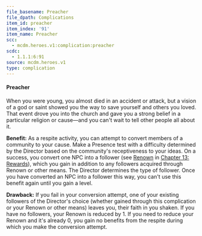 ```yaml
---
file_basename: Preacher
file_dpath: Complications
item_id: preacher
item_index: '91'
item_name: Preacher
scc:
  - mcdm.heroes.v1:complication:preacher
scdc:
  - 1.1.1:6:91
source: mcdm.heroes.v1
type: complication
---
```


#### Preacher

When you were young, you almost died in an accident or attack, but a vision of a god or saint showed you the way to save yourself and others you loved. That event drove you into the church and gave you a strong belief in a particular religion or cause—and you can't wait to tell other people all about it.

**Benefit:** As a respite activity, you can attempt to convert members of a community to your cause. Make a Presence test with a difficulty determined by the Director based on the community's receptiveness to your ideas. On a success, you convert one NPC into a follower (see [Renown](#page-364-6) in [Chapter 13: Rewards](#page-327-1)), which you gain in addition to any followers acquired through Renown or other means. The Director determines the type of follower. Once you have converted an NPC into a follower this way, you can't use this benefit again until you gain a level.

**Drawback:** If you fail in your conversion attempt, one of your existing followers of the Director's choice (whether gained through this complication or your Renown or other means) leaves you, their faith in you shaken. If you have no followers, your Renown is reduced by 1. If you need to reduce your Renown and it's already 0, you gain no benefits from the respite during which you make the conversion attempt.
